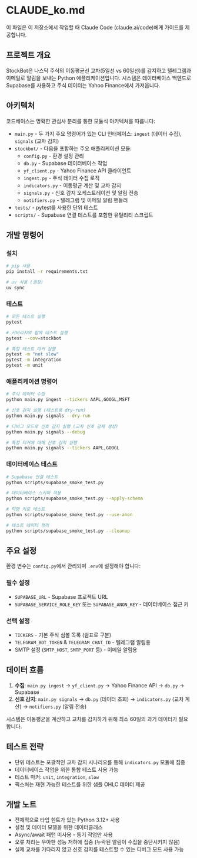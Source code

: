 # CLAUDE_ko.md

이 파일은 이 저장소에서 작업할 때 Claude Code (claude.ai/code)에게 가이드를 제공합니다.

## 프로젝트 개요

StockBot은 나스닥 주식의 이동평균선 교차(5일선 vs 60일선)를 감지하고 텔레그램과 이메일로 알림을 보내는 Python 애플리케이션입니다. 시스템은 데이터베이스 백엔드로 Supabase를 사용하고 주식 데이터는 Yahoo Finance에서 가져옵니다.

## 아키텍처

코드베이스는 명확한 관심사 분리를 통한 모듈식 아키텍처를 따릅니다:

- `main.py` - 두 가지 주요 명령어가 있는 CLI 인터페이스: `ingest` (데이터 수집), `signals` (교차 감지)
- `stockbot/` - 다음을 포함하는 주요 애플리케이션 모듈:
  - `config.py` - 환경 설정 관리
  - `db.py` - Supabase 데이터베이스 작업
  - `yf_client.py` - Yahoo Finance API 클라이언트
  - `ingest.py` - 주식 데이터 수집 로직
  - `indicators.py` - 이동평균 계산 및 교차 감지
  - `signals.py` - 신호 감지 오케스트레이션 및 알림 전송
  - `notifiers.py` - 텔레그램 및 이메일 알림 핸들러
- `tests/` - pytest를 사용한 단위 테스트
- `scripts/` - Supabase 연결 테스트를 포함한 유틸리티 스크립트

## 개발 명령어

### 설치
```bash
# pip 사용
pip install -r requirements.txt

# uv 사용 (권장)
uv sync
```

### 테스트
```bash
# 모든 테스트 실행
pytest

# 커버리지와 함께 테스트 실행
pytest --cov=stockbot

# 특정 테스트 마커 실행
pytest -m "not slow"
pytest -m integration
pytest -m unit
```

### 애플리케이션 명령어
```bash
# 주식 데이터 수집
python main.py ingest --tickers AAPL,GOOGL,MSFT

# 신호 감지 실행 (테스트용 dry-run)
python main.py signals --dry-run

# 디버그 모드로 신호 감지 실행 (교차 신호 강제 생성)
python main.py signals --debug

# 특정 티커에 대해 신호 감지 실행
python main.py signals --tickers AAPL,GOOGL
```

### 데이터베이스 테스트
```bash
# Supabase 연결 테스트
python scripts/supabase_smoke_test.py

# 데이터베이스 스키마 적용
python scripts/supabase_smoke_test.py --apply-schema

# 익명 키로 테스트
python scripts/supabase_smoke_test.py --use-anon

# 테스트 데이터 정리
python scripts/supabase_smoke_test.py --cleanup
```

## 주요 설정

환경 변수는 `config.py`에서 관리되며 `.env`에 설정해야 합니다:

### 필수 설정
- `SUPABASE_URL` - Supabase 프로젝트 URL
- `SUPABASE_SERVICE_ROLE_KEY` 또는 `SUPABASE_ANON_KEY` - 데이터베이스 접근 키

### 선택 설정
- `TICKERS` - 기본 주식 심볼 목록 (쉼표로 구분)
- `TELEGRAM_BOT_TOKEN` & `TELEGRAM_CHAT_ID` - 텔레그램 알림용
- SMTP 설정 (`SMTP_HOST`, `SMTP_PORT` 등) - 이메일 알림용

## 데이터 흐름

1. **수집**: `main.py ingest` → `yf_client.py` → Yahoo Finance API → `db.py` → Supabase
2. **신호 감지**: `main.py signals` → `db.py` (데이터 조회) → `indicators.py` (교차 계산) → `notifiers.py` (알림 전송)

시스템은 이동평균을 계산하고 교차를 감지하기 위해 최소 60일의 과거 데이터가 필요합니다.

## 테스트 전략

- 단위 테스트는 포괄적인 교차 감지 시나리오를 통해 `indicators.py` 모듈에 집중
- 데이터베이스 작업을 위한 통합 테스트 사용 가능
- 테스트 마커: `unit`, `integration`, `slow`
- 픽스처는 재현 가능한 테스트를 위한 샘플 OHLC 데이터 제공

## 개발 노트

- 전체적으로 타입 힌트가 있는 Python 3.12+ 사용
- 설정 및 데이터 모델을 위한 데이터클래스
- Async/await 패턴 미사용 - 동기 작업만 사용
- 오류 처리는 우아한 성능 저하에 집중 (누락된 알림이 수집을 중단시키지 않음)
- 실제 교차를 기다리지 않고 신호 감지를 테스트할 수 있는 디버그 모드 사용 가능